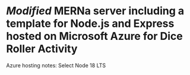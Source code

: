 # *Modified* MERNa server including a template for Node.js and Express hosted on Microsoft Azure for Dice Roller Activity


Azure hosting notes:
Select Node 18 LTS
